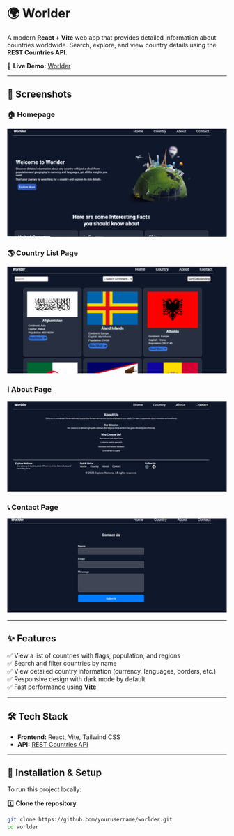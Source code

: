 # 🌍 Worlder

A modern **React + Vite** web app that provides detailed information about countries worldwide. Search, explore, and view country details using the **REST Countries API**.

🔗 **Live Demo:** [Worlder](https://worlder-np.netlify.app/)

---

## 📸 Screenshots

### 🏠 Homepage
![Homepage](public/screenshots/home.png)

### 🌎 Country List Page
![Country List](public/screenshots/country.png)



### ℹ️ About Page
![About](public/screenshots/about.png)

### 📞 Contact Page
![Contact](public/screenshots/contact.png)



---

## ✨ Features

✅ View a list of countries with flags, population, and regions  
✅ Search and filter countries by name  
✅ View detailed country information (currency, languages, borders, etc.)  
✅ Responsive design with dark mode by default  
✅ Fast performance using **Vite**  

---

## 🛠️ Tech Stack

- **Frontend:** React, Vite, Tailwind CSS  
- **API:** [REST Countries API](https://restcountries.com/v3.1/)  

---

## 🚀 Installation & Setup

To run this project locally:

1️⃣ **Clone the repository**  
```sh
git clone https://github.com/yourusername/worlder.git
cd worlder
